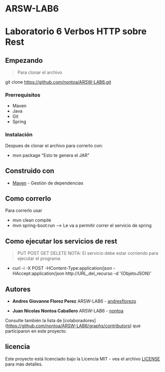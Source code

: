 # ARSW-LAB6
# Laboratorio 6 Verbos HTTP sobre Rest


## Empezando

>Para clonar el archivo 

git clone https://github.com/nontoa/ARSW-LAB6.git
>
### Prerrequisitos
* Maven
* Java
* Git
* Spring


### Instalación

Despues de clonar el archivo para correrlo con:

* mvn package "Esto te genera el JAR"

## Construido con

* [Maven](https://maven.apache.org/) - Gestión de dependencias

## Como correrlo
Para correrlo usar 
* mvn clean compile
* mvn spring-boot:run --> Le va a permitir correr el servicio de spring


## Como ejecutar los servicios de rest
> PUT
> POST
> GET
> DELETE
NOTA: El servicio debe estar corriendo para ejecutar el programa

* curl -i -X POST -HContent-Type:application/json -HAccept:application/json http://URL_del_recurso -d '{ObjetoJSON}'

## Autores

* **Andres Giovanne Florez Perez**  ARSW-LAB6 - [andresflorezp](https://github.com/andresflorezp)

* **Juan Nicolas Nontoa Caballero**  ARSW-LAB6 - [nontoa](https://github.com/nontoa)

Consulte también la lista de [colaboradores] (https://github.com/nontoa/ARSW-LAB6/graphs/contributors) que participaron en este proyecto.

## licencia

Este proyecto está licenciado bajo la Licencia MIT - vea el archivo [LICENSE](LICENSE) para más detalles.

